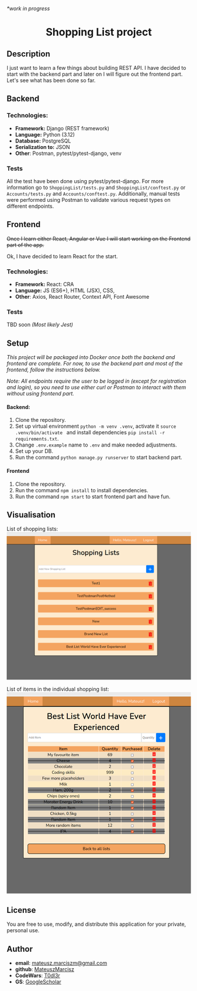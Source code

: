 <i>*work in progress</i>

<h1 align="center"><strong>Shopping List</strong> project</h1>

## Description

I just want to learn a few things about building REST API. I have decided to start with the backend part and later on I will figure out the frontend part. 
Let's see what has been done so far.

## Backend
### Technologies:
- **Framework:** Django (REST framework)
- **Language:** Python (3.12)
- **Database:** PostgreSQL
- **Serialization to:** JSON
- **Other**: Postman, pytest/pytest-django, venv

### Tests
All the test have been done using pytest/pytest-django. For more information go to `ShoppingList/tests.py` and `ShoppingList/conftest.py` or `Accounts/tests.py` and `Accounts/conftest.py`.
Additionally, manual tests were performed using Postman to validate various request types on different endpoints.


## Frontend
~~Once I learn either React, Angular or Vue I will start working on the Frontend part of the app.~~ 
<p>Ok, I have decided to learn React for the start. </p>

### Technologies:
- **Framework:** React: CRA
- **Language:** JS (ES6+), HTML (JSX), CSS,
- **Other**: Axios, React Router, Context API, Font Awesome

### Tests
TBD soon
<i>(Most likely Jest)</i>

## Setup
<i>This project will be packaged into Docker once both the backend and frontend are complete. For now, to use the backend part and most of the frontend, follow the instructions below.</i>

<i>Note: All endpoints require the user to be logged in (except for registration and login), so you need to use either curl or Postman to interact with them without using frontend part.</i>

#### Backend:
1. Clone the repository.
2. Set up virtual environment `python -m venv .venv`, activate it `source .venv/bin/activate ` and install dependencies `pip install -r requirements.txt`.
3. Change `.env.example` name to `.env` and make needed adjustments.
4. Set up your DB.
5. Run the command `python manage.py runserver` to start backend part.

#### Frontend
1. Clone the repository.
2. Run the command `npm install` to install dependencies.
3. Run the command  `npm start` to start frontend part and have fun.


## Visualisation

List of shopping lists:
![List of shopping lists visualisation](frontend/src/images/Lists.png)

List of items in the individual shopping list:
![List of items in the individual shopping list](frontend/src/images/SpecificList.png)



## License
You are free to use, modify, and distribute this application for your private, personal use.

## Author
- **email**: mateusz.marciszm@gmail.com
- **github**: [MateuszMarcisz](https://github.com/MateuszMarcisz)
- **CodeWars**: [T0dl3r](https://www.codewars.com/users/T0dl3r)
- **GS**: [GoogleScholar](https://scholar.google.com/citations?user=QW3tlewAAAAJ&hl=en)